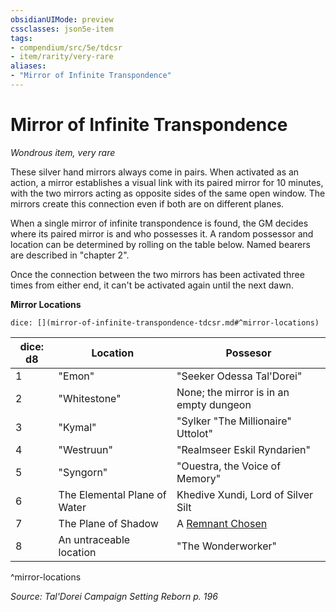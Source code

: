 ```yaml
---
obsidianUIMode: preview
cssclasses: json5e-item
tags:
- compendium/src/5e/tdcsr
- item/rarity/very-rare
aliases: 
- "Mirror of Infinite Transpondence"
---
```

# Mirror of Infinite Transpondence
*Wondrous item, very rare*  


These silver hand mirrors always come in pairs. When activated as an action, a mirror establishes a visual link with its paired mirror for 10 minutes, with the two mirrors acting as opposite sides of the same open window. The mirrors create this connection even if both are on different planes.

When a single mirror of infinite transpondence is found, the GM decides where its paired mirror is and who possesses it. A random possessor and location can be determined by rolling on the table below. Named bearers are described in "chapter 2".

Once the connection between the two mirrors has been activated three times from either end, it can't be activated again until the next dawn.

**Mirror Locations**

`dice: [](mirror-of-infinite-transpondence-tdcsr.md#^mirror-locations)`

| dice: d8 | Location | Possesor |
|----------|----------|----------|
| 1 | "Emon" | "Seeker Odessa Tal'Dorei" |
| 2 | "Whitestone" | None; the mirror is in an empty dungeon |
| 3 | "Kymal" | "Sylker "The Millionaire" Uttolot" |
| 4 | "Westruun" | "Realmseer Eskil Ryndarien" |
| 5 | "Syngorn" | "Ouestra, the Voice of Memory" |
| 6 | The Elemental Plane of Water | Khedive Xundi, Lord of Silver Silt |
| 7 | The Plane of Shadow | A [Remnant Chosen](Mechanics/bestiary/humanoid/remnant-chosen-tdcsr.md) |
| 8 | An untraceable location | "The Wonderworker" |
^mirror-locations

*Source: Tal'Dorei Campaign Setting Reborn p. 196*